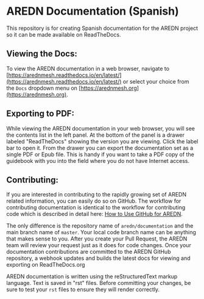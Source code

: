 # AREDN Documentation (Spanish)
This repository is for creating Spanish documentation for the AREDN project so it can be made available on ReadTheDocs.

## Viewing the Docs:
To view the AREDN documentation in a web browser, navigate to [https://arednmesh.readthedocs.io/en/latest/](https://arednmesh.readthedocs.io/en/latest/) or select your choice from the `Docs` dropdown menu on [https://arednmesh.org](https://arednmesh.org).

## Exporting to PDF:
While viewing the AREDN documentation in your web browser, you will see the contents list in the left panel. At the bottom of the panel is a drawer labeled "ReadTheDocs" showing the version you are viewing. Click the label bar to open it. From the drawer you can export the documentation set as a single PDF or Epub file. This is handy if you want to take a PDF copy of the guidebook with you into the field where you do not have Internet access.

## Contributing:
If you are interested in contributing to the rapidly growing set of AREDN related information, you can easily do so on GitHub. The workflow for contributing documentation is identical to the workflow for contributing code which is described in detail here: [How to Use GitHub for AREDN](https://github.com/aredn/documentation/blob/master/How%20to%20Use%20GitHub%20for%20AREDN.md).

The only difference is the repository name of `aredn/documentation` and the main branch name of `master`. Your local code branch name can be anything that makes sense to you. After you create your Pull Request, the AREDN team will review your request just as it does for code changes. Once your documentation contributions are committed to the AREDN GitHub repository, a webhook updates and builds the latest docs for viewing and exporting on ReadTheDocs.org

AREDN documentation is written using the reStructuredText markup language. Text is saved in "rst" files. Before committing your changes, be sure to test your `rst` files to ensure they will render correctly.
